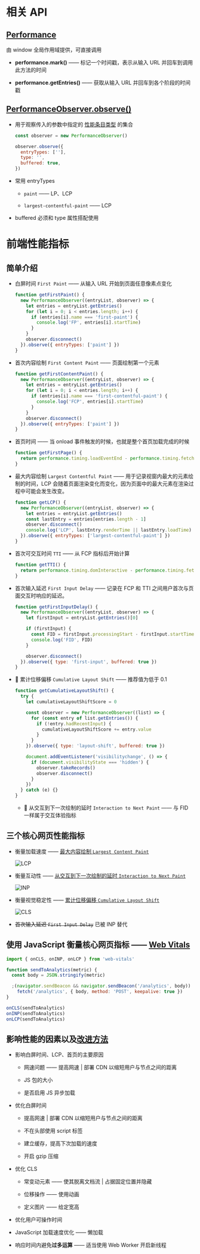 # 相关 API

## [Performance](https://developer.mozilla.org/zh-CN/docs/Web/API/Performance)

由 window 全局作用域提供，可直接调用

- **performance.mark()** —— 标记一个时间戳，表示从输入 URL 并回车到调用此方法的时间

- **performance.getEntries()** —— 获取从输入 URL 并回车到各个阶段的时间戳

## [PerformanceObserver.observe()](https://developer.mozilla.org/en-US/docs/Web/API/PerformanceObserver/observe)

- 用于观察传入的参数中指定的 [性能条目类型](https://developer.mozilla.org/en-US/docs/Web/API/PerformanceEntry/entryType) 的集合

  ```js
  const observer = new PerformanceObserver()

  observer.observe({
    entryTypes: [''],
    type: '',
    buffered: true,
  })
  ```

- 常用 entryTypes

  - `paint` —— LP、LCP

  - `largest-contentful-paint` —— LCP

- buffered 必须和 type 属性搭配使用

# 前端性能指标

## 简单介绍

- 白屏时间 `First Paint` —— 从输入 URL 开始到页面任意像素点变化

  ```js
  function getFirstPaint() {
    new PerformanceObserver((entryList, observer) => {
      let entries = entryList.getEntries()
      for (let i = 0; i < entries.length; i++) {
        if (entries[i].name === 'first-paint') {
          console.log('FP', entries[i].startTime)
        }
      }
      observer.disconnect()
    }).observe({ entryTypes: ['paint'] })
  }
  ```

- 首次内容绘制 `First Content Paint` —— 页面绘制第一个元素

  ```js
  function getFirstContentPaint() {
    new PerformanceObserver((entryList, observer) => {
      let entries = entryList.getEntries()
      for (let i = 0; i < entries.length; i++) {
        if (entries[i].name === 'first-contentful-paint') {
          console.log('FCP', entries[i].startTime)
        }
      }
      observer.disconnect()
    }).observe({ entryTypes: ['paint'] })
  }
  ```

- 首页时间 —— 当 onload 事件触发的时候，也就是整个首页加载完成的时候

  ```js
  function getFirstPage() {
    return performance.timing.loadEventEnd - performance.timing.fetchStart
  }
  ```

- 最大内容绘制 `Largest Contentful Paint` —— 用于记录视窗内最大的元素绘制的时间，LCP 会随着页面渲染变化而变化，因为页面中的最大元素在渲染过程中可能会发生改变。

  ```js
  function getLCP() {
    new PerformanceObserver((entryList, observer) => {
      let entries = entryList.getEntries()
      const lastEntry = entries[entries.length - 1]
      observer.disconnect()
      console.log('LCP', lastEntry.renderTime || lastEntry.loadTime)
    }).observe({ entryTypes: ['largest-contentful-paint'] })
  }
  ```

- 首次可交互时间 `TTI` —— 从 FCP 指标后开始计算

  ```js
  function getTTI() {
    return performance.timing.domInteractive - performance.timing.fetchStart
  }
  ```

- 首次输入延迟 `First Input Delay` —— 记录在 FCP 和 TTI 之间用户首次与页面交互时响应的延迟。

  ```javascript
  function getFirstInputDelay() {
    new PerformanceObserver((entryList, observer) => {
      let firstInput = entryList.getEntries()[0]

      if (firstInput) {
        const FID = firstInput.processingStart - firstInput.startTime
        console.log('FID', FID)
      }

      observer.disconnect()
    }).observe({ type: 'first-input', buffered: true })
  }
  ```

- 🌟 累计位移偏移 `Cumulative Layout Shift` —— 推荐值为低于 0.1

  ```js
  function getCumulativeLayoutShift() {
    try {
      let cumulativeLayoutShiftScore = 0

      const observer = new PerformanceObserver((list) => {
        for (const entry of list.getEntries()) {
          if (!entry.hadRecentInput) {
            cumulativeLayoutShiftScore += entry.value
          }
        }
      }).observe({ type: 'layout-shift', buffered: true })

      document.addEventListener('visibilitychange', () => {
        if (document.visibilityState === 'hidden') {
          observer.takeRecords()
          observer.disconnect()
        }
      })
    } catch (e) {}
  }
  ```

  - 🌟 从交互到下一次绘制的延时 `Interaction to Next Paint` —— 与 FID 一样属于交互体验指标

## 三个核心网页性能指标

- 衡量加载速度 —— [最大内容绘制 `Largest Content Paint`](https://web.dev/articles/optimize-lcp?hl=zh-cn)

  ![LCP](https://web.dev/static/articles/vitals/image/largest-contentful-paint-ea2e6ec5569b6.svg?hl=zh-cn)

- 衡量互动性 —— [从交互到下一次绘制的延时 `Interaction to Next Paint`](https://web.dev/articles/optimize-inp?hl=zh-cn)

  ![INP](https://web.dev/static/articles/vitals/image/inp-thresholds.svg?hl=zh-cn)

- 衡量视觉稳定性 —— [累计位移偏移 `Cumulative Layout Shift`](https://web.dev/articles/optimize-cls?hl=zh-cn)

  ![CLS](https://web.dev/static/articles/vitals/image/cumulative-layout-shift-t-5d49b9b883de4.svg?hl=zh-cn)

- ~~首次输入延迟 `First Input Delay`~~ 已被 INP 替代

## 使用 JavaScript 衡量核心网页指标 —— [Web Vitals](https://web.dev/articles/vitals?hl=zh-cn)

```js
import { onCLS, onINP, onLCP } from 'web-vitals'

function sendToAnalytics(metric) {
  const body = JSON.stringify(metric)

  ;(navigator.sendBeacon && navigator.sendBeacon('/analytics', body)) ||
    fetch('/analytics', { body, method: 'POST', keepalive: true })
}

onCLS(sendToAnalytics)
onINP(sendToAnalytics)
onLCP(sendToAnalytics)
```

## 影响性能的因素以及[改进方法](https://web.dev/articles/top-cwv?hl=zh-cn)

- 影响白屏时间、LCP、首页的主要原因

  - 网速问题 —— 提高网速 | 部署 CDN 以缩短用户与节点之间的距离

  - JS 包的大小

  - 是否启用 JS 异步加载

- 优化白屏时间

  - 提高网速 | 部署 CDN 以缩短用户与节点之间的距离

  - 不在头部使用 script 标签

  - 建立缓存，提高下次加载的速度

  - 开启 gzip 压缩

- 优化 CLS

  - 常变动元素 —— 使其脱离文档流 | 占据固定位置并隐藏

  - 位移操作 —— 使用动画

  - 定义图片 —— 给定宽高

- 优化用户可操作时间

- JavaScript 加载速度优化 —— 懒加载

- 响应时间内避免**过多运算** —— 适当使用 Web Worker 开启新线程
